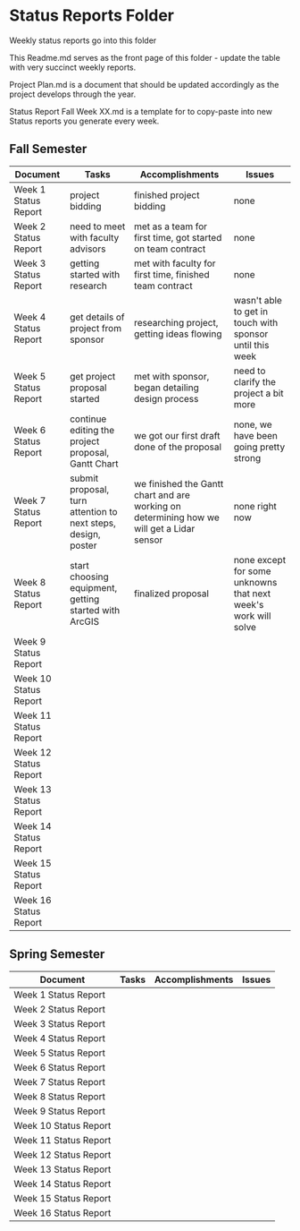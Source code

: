 # Status Reports Folder
Weekly status reports go into this folder

This Readme.md serves as the front page of this folder - update the table with very succinct weekly reports.

Project Plan.md is a document that should be updated accordingly as the project develops through the year.

Status Report Fall Week XX.md is a template for to copy-paste into new Status reports you generate every week.

## Fall Semester

| Document | Tasks | Accomplishments | Issues |
|---|---|---|---|
| Week 1 Status Report | project bidding | finished project bidding | none |
| Week 2 Status Report | need to meet with faculty advisors | met as a team for first time, got started on team contract | none |
| Week 3 Status Report | getting started with research | met with faculty for first time, finished team contract | none |
| Week 4 Status Report | get details of project from sponsor | researching project, getting ideas flowing | wasn't able to get in touch with sponsor until this week |
| Week 5 Status Report | get project proposal started | met with sponsor, began detailing design process | need to clarify the project a bit more |
| Week 6 Status Report | continue editing the project proposal, Gantt Chart | we got our first draft done of the proposal | none, we have been going pretty strong |
| Week 7 Status Report | submit proposal, turn attention to next steps, design, poster | we finished the Gantt chart and are working on determining how we will get a Lidar sensor | none right now |
| Week 8 Status Report | start choosing equipment, getting started with ArcGIS | finalized proposal | none except for some unknowns that next week's work will solve |
| Week 9 Status Report | | | |
| Week 10 Status Report | | | |
| Week 11 Status Report | | | |
| Week 12 Status Report | | | |
| Week 13 Status Report | | | |
| Week 14 Status Report | | | |
| Week 15 Status Report | | | |
| Week 16 Status Report | | | |

## Spring Semester

| Document | Tasks | Accomplishments| Issues |
|---|---|---|---|
| Week 1 Status Report | | | |
| Week 2 Status Report | | | |
| Week 3 Status Report | | | |
| Week 4 Status Report | | | |
| Week 5 Status Report | | | |
| Week 6 Status Report | | | |
| Week 7 Status Report | | | |
| Week 8 Status Report | | | |
| Week 9 Status Report | | | |
| Week 10 Status Report | | | |
| Week 11 Status Report | | | |
| Week 12 Status Report | | | |
| Week 13 Status Report | | | |
| Week 14 Status Report | | | |
| Week 15 Status Report | | | |
| Week 16 Status Report | | | |
